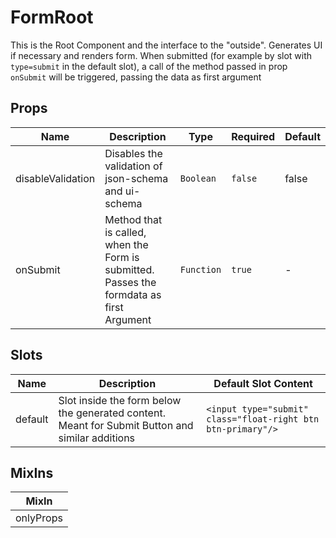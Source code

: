 # FormRoot

This is the Root Component and the interface to the "outside". Generates UI if necessary and renders form. When submitted (for example by slot with `type=submit` in the default slot), a call of the method passed in prop `onSubmit` will be triggered, passing the data as first argument

## Props

<!-- @vuese:FormRoot:props:start -->
|Name|Description|Type|Required|Default|
|---|---|---|---|---|
|disableValidation|Disables the validation of json-schema and ui-schema|`Boolean`|`false`|false|
|onSubmit|Method that is called, when the Form is submitted. Passes the formdata as first Argument|`Function`|`true`|-|

<!-- @vuese:FormRoot:props:end -->


## Slots

<!-- @vuese:FormRoot:slots:start -->
|Name|Description|Default Slot Content|
|---|---|---|
|default|Slot inside the form below the generated content. Meant for Submit Button and similar additions|`<input type="submit" class="float-right btn btn-primary"/>`|

<!-- @vuese:FormRoot:slots:end -->


## MixIns

<!-- @vuese:FormRoot:mixIns:start -->
|MixIn|
|---|
|onlyProps|

<!-- @vuese:FormRoot:mixIns:end -->


